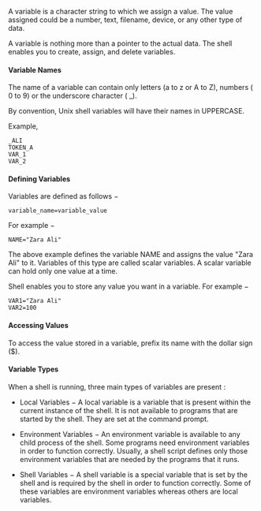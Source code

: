 A variable is a character string to which we assign a value. The value assigned could be a number, text, filename, device, or any other type of data.

A variable is nothing more than a pointer to the actual data. The shell enables you to create, assign, and delete variables.

#### Variable Names

The name of a variable can contain only letters (a to z or A to Z), numbers ( 0 to 9) or the underscore character ( _).

By convention, Unix shell variables will have their names in UPPERCASE.

Example,

```
_ALI
TOKEN_A
VAR_1
VAR_2
```

#### Defining Variables

Variables are defined as follows −

```
variable_name=variable_value
```

For example −

```
NAME="Zara Ali"
```

The above example defines the variable NAME and assigns the value "Zara Ali" to it. Variables of this type are called scalar variables. A scalar variable can hold only one value at a time.

Shell enables you to store any value you want in a variable. For example −

```
VAR1="Zara Ali"
VAR2=100
```

#### Accessing Values

To access the value stored in a variable, prefix its name with the dollar sign ($).

#### Variable Types

When a shell is running, three main types of variables are present :

* Local Variables − A local variable is a variable that is present within the current instance of the shell. It is not available to programs that are started by the shell. They are set at the command prompt.

* Environment Variables − An environment variable is available to any child process of the shell. Some programs need environment variables in order to function correctly. Usually, a shell script defines only those environment variables that are needed by the programs that it runs.

* Shell Variables − A shell variable is a special variable that is set by the shell and is required by the shell in order to function correctly. Some of these variables are environment variables whereas others are local variables.

